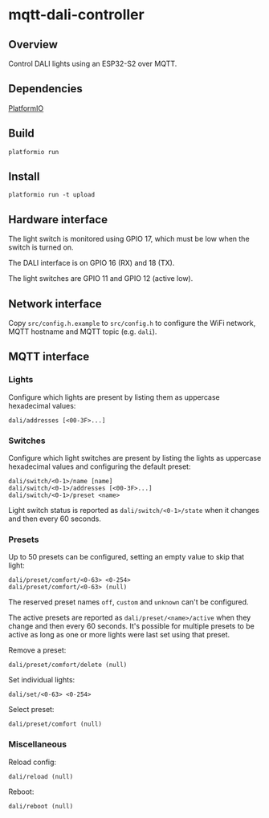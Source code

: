 # mqtt-dali-controller

## Overview
Control DALI lights using an ESP32-S2 over MQTT.

## Dependencies
[PlatformIO](https://platformio.org/)

## Build
`platformio run`

## Install
`platformio run -t upload`

## Hardware interface
The light switch is monitored using GPIO 17, which must be low when the switch is turned on.

The DALI interface is on GPIO 16 (RX) and 18 (TX).

The light switches are GPIO 11 and GPIO 12 (active low).

## Network interface
Copy `src/config.h.example` to `src/config.h` to configure the WiFi network,
MQTT hostname and MQTT topic (e.g. `dali`).

## MQTT interface

### Lights

Configure which lights are present by listing them as uppercase hexadecimal
values:
```
dali/addresses [<00-3F>...]
```

### Switches

Configure which light switches are present by listing the lights as uppercase
hexadecimal values and configuring the default preset:
```
dali/switch/<0-1>/name [name]
dali/switch/<0-1>/addresses [<00-3F>...]
dali/switch/<0-1>/preset <name>
```

Light switch status is reported as `dali/switch/<0-1>/state` when it changes
and then every 60 seconds.

### Presets

Up to 50 presets can be configured, setting an empty value to skip that light:

```
dali/preset/comfort/<0-63> <0-254>
dali/preset/comfort/<0-63> (null)
```

The reserved preset names `off`, `custom` and `unknown` can't be configured.

The active presets are reported as `dali/preset/<name>/active` when they change
and then every 60 seconds. It's possible for multiple presets to be active as
long as one or more lights were last set using that preset.

Remove a preset:

```
dali/preset/comfort/delete (null)
```

Set individual lights:

```
dali/set/<0-63> <0-254>
```

Select preset:

```
dali/preset/comfort (null)
```

### Miscellaneous

Reload config:

```
dali/reload (null)
```

Reboot:

```
dali/reboot (null)
```
